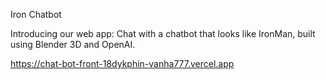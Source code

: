 Iron Chatbot

Introducing our web app: Chat with a chatbot that looks like IronMan, built using Blender 3D and OpenAI.

https://chat-bot-front-18dykphin-vanha777.vercel.app
